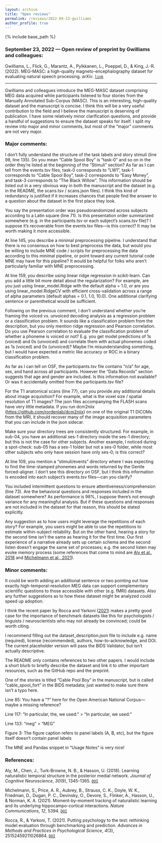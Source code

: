 ```yaml
---
layout: archive
title: "Open reviews"
permalink: /reviews/2022-09-23-gwilliams
author_profile: true
---
```


{% include base_path %}


### September 23, 2022 &mdash; Open review of preprint by Gwilliams and colleagues:
Gwilliams, L., Flick, G., Marantz, A., Pylkkanen, L., Poeppel, D., & King, J.-R. (2022). MEG-MASC: a high-quality magneto-encephalography dataset for evaluating natural speech processing. *arXiv*. [`link`](https://arxiv.org/abs/2208.11488)

---

Gwilliams and colleagues introduce the MEG-MASC dataset comprising MEG data acquired while participants listened to four stories from the Manually Annotated Sub-Corpus (MASC). This is an interesting, high-quality dataset and the manuscript is concise. I think this will be a very useful contribution to the field and I believe the manuscript is deserving of publication. I have some relatively minor clarification questions, and provide a handful of suggestions to ensure the dataset speaks for itself. I split my review into major and minor comments, but most of the “major” comments are not very major.


### Major comments:

I don’t fully understand the structure of the task labels and story stimuli (line 98, line 135). Do you mean “Cable Spool Boy” is “task-0” and so on in the order they’re listed at the beginning of the “Stimuli” section? As far as I can tell from the events.tsv files, task-0 corresponds to “LW1”, task-1 corresponds to “Cable Spool Boy”, task-2 corresponds to “Easy Money”, and task-3 corresponds to “The Black Willow”. This information should be listed out in a very obvious way in both the manuscript and the dataset (e.g. in the README, the scans.tsv / scans.json files). I think this kind of redundancy is justified if it increases chances that people find the answer to a question about the dataset in the first place they look.

You say the presentation order was pseudorandomized across subjects according to a Latin square (line 71). Is this presentation order summarized somewhere (e.g. in the participants.tsv or each subject’s scans.tsv file)? I suppose it’s recoverable from the events.tsv files—is this correct? It may be worth making it more accessible.

At line 145, you describe a minimal preprocessing pipeline. I understand that there is no consensus on how to best preprocess the data, but would you be willing to include MNE code / scripts for preprocessing the data according to this minimal pipeline, or point toward any current tutorial code MNE may have for this pipeline? It would be helpful for folks who aren’t particularly familiar with MNE preprocessing.

At line 159, you describe using linear ridge regression in scikit-learn. Can you add a little bit more detail about the regularization? For example, are you just using linear_model.Ridge with the default alpha = 1.0, or are you using linear_model.RidgeCV with efficient cross-validation across a range of alpha parameters (default alphas = 0.1, 1.0, 10.0). One additional clarifying sentence or parenthetical would be sufficient.

Following on the previous comment, I don’t understand whether you’re framing the voiced vs. unvoiced decoding analysis as a regression problem or a classification problem. It sounds like a classification problem from the description, but you only mention ridge regression and Pearson correlation. Do you use Pearson correlation to evaluate the classification problem of whether a phoneme is voiced or not? E.g. you get model predictions of 1s (voiced) and 0s (unvoiced) and correlate them with actual phonemes coded as 1s (voiced) and 0s (unvoiced)? Maybe I’m misunderstanding something, but I would have expected a metric like accuracy or ROC in a binary classification problem.

As far as I can tell on OSF, the participants.tsv file contains “n/a” for age, sex, and hand across all participants. However the “Data Records” section suggests that age and gender are included. Is this information not available? Or was it accidentally omitted from the participants.tsv file?

For the T1 anatomical scans (line 77), can you provide any additional details about image acquisition? For example, what is the voxel size / spatial resolution of T1 images? The json files accompanying the FLASH scans have very little metadata. If you run dcm2niix (https://github.com/rordenlab/dcm2niix) on one of the original T1 DICOMs from the MRI, it should recover many of the image acquisition parameters that you can include in the json sidecar.

Make sure your directory trees are consistently structured. For example, in sub-04, you have an additional ses-1 directory inside the ses-1 directory; but this is not the case for other subjects. Another example, I noticed during a spot-check: sub-05 has a ses-1 folder but not a ses-0 folder, while most other subjects who only have session have only ses-0; is this correct?

At line 109, you mention a “stimuli/events” directory where I was expecting to find the time-stamped phonemes and words returned by the Gentle forced-aligner. I don’t see this directory on OSF, but I think this information is encoded into each subject’s events.tsv files—can you clarify?

You included intermittent questions to ensure attentiveness/comprehension (line 73). Are the behavioral questions and responses included in the dataset somewhere? As performance is 98%, I suppose there’s not enough variance for any meaningful analysis. But if these questions and responses are not included in the dataset for that reason, this should be stated explicitly.

Any suggestion as to how users might leverage the repetitions of each story? For example, you users might be able to use the repetitions to estimate within-subject reliability. But on the other hand, hearing a story for the second time isn’t the same as hearing it for the first time. Our first experience of a narrative already sets up certain schema and the second listen doesn’t engage the same set of processes; e.g. the second listen may evoke memory process (some references that come to mind are [Aly et al., 2018](https://doi.org/10.1162/jocn_a_01308) and [Michelmann et al., 2021](https://doi.org/10.1038/s41467-021-25376-y)).

### Minor comments:

It could be worth adding an additional sentence or two pointing out how exactly high-temporal-resolution MEG data can support complementary scientific questions to those accessible with other (e.g. fMRI) datasets. Also any further suggestions as to how these dataset might be analyzed could speed up adoption.

I think the recent paper by Rocca and Yarkoni ([2021](https://doi.org/10.1177/25152459211026864)) makes a pretty good case for the importance of benchmark datasets like this for psychologists / linguists / neuroscientists who may not already be convinced; could be worth citing.

I recommend filling out the dataset_description.json file to include e.g. name (required), license (recommended), authors, how-to-acknowledge, and DOI. The current placeholder version will pass the BIDS Validator, but isn’t actually descriptive.

The README only contains references to two other papers. I would include a short blurb to briefly describe the dataset and link it to other important resources, such as the GitHub repo and the preprint.

One of the stories is titled “Cable Pool Boy” in the manuscript, but is called “cable_spool_fort” in the BIDS metadata; just wanted to make sure there isn’t a typo here.

Line 85: You have a “?” here for the Open American National Corpus—maybe a missing reference?

Line 117: “In particular, the, we used:” > “In particular, we used:”

Line 133: “meg” > “MEG”

Figure 3: The figure caption refers to panel labels (A, B, etc), but the figure itself doesn’t contain panel labels

The MNE and Pandas snippet in “Usage Notes” is very nice!

### References:

Aly, M., Chen, J., Turk-Browne, N. B., & Hasson, U. (2018). Learning naturalistic temporal structure in the posterior medial network. *Journal of Cognitive Neuroscience*, *30*(9), 1345-1365. [`DOI`](https://doi.org/10.1162/jocn_a_01308)

Michelmann, S., Price, A. R., Aubrey, B., Strauss, C. K., Doyle, W. K., Friedman, D., Dugan, P. C., Devinsky, O., Devore, S., Flinker, A., Hasson, U., & Norman, K. A. (2021). Moment-by-moment tracking of naturalistic learning and its underlying hippocampo-cortical interactions. *Nature Communications*, *12*, 5394. [`DOI`](https://doi.org/10.1038/s41467-021-25376-y)

Rocca, R., & Yarkoni, T. (2021). Putting psychology to the test: rethinking model evaluation through benchmarking and prediction. *Advances in Methods and Practices in Psychological Science*, *4*(3), 25152459211026864. [`DOI`](https://doi.org/10.1177/25152459211026864)


